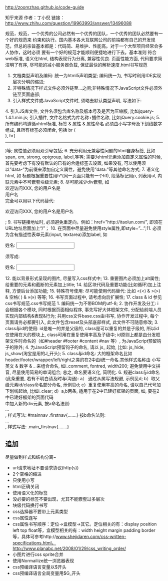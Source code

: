 http://zoomzhao.github.io/code-guide

知乎来源
作者：丁小倪
链接：http://www.zhihu.com/question/19963993/answer/13496088


规范，规范，一个优秀的公司必然有一个优秀的团队，一个优秀的团队必然要有一个好的规范来
约束和执行。国内基本各大互联网公司的前端都有自己的开发规范，但总的宗旨基本都是：代码简、易维护、性能高。对于一个大型项目经常会多人协作，这时必须
要有一个好的规范才能顺利便捷地进行下去。基本准则
符合web标准, 语义化html, 结构表现行为分离, 兼容性优良. 页面性能方面, 代码要求简洁明了有序, 尽可能的减小服务器负载, 保证最快的解析速度.html书写规范
1. 文档类型声明及编码: 统一为html5声明类型<!DOCTYPE html>; 编码统一为<meta charset=”gbk” />, 书写时利用IDE实现层次分明的缩进;
2. 非特殊情况下样式文件必须外链至<head>…</head>之间;非特殊情况下JavaScript文件必须外链至页面底部;
3. 引入样式文件或JavaScript文件时, 须略去默认类型声明, 写法如下:
<link rel=”stylesheet” href=”…” />
<style>…</style> 
<script src=”…”></script>
4. 引入JS库文件, 文件名须包含库名称及版本号及是否为压缩版, 比如jquery-1.4.1.min.js; 引入插件, 文件名格式为库名称+插件名称, 比如jQuery.cookie.js;
5. 所有编码均遵循xhtml标准, 标签 & 属性 & 属性命名 必须由小写字母及下划线数字组成, 且所有标签必须闭合, 包括 br (<br />), hr(<hr />)等; 属性值必须用双引号包括;
6. 充分利用无兼容性问题的html自身标签, 比如span, em, strong, optgroup, label,等等; 
需要为html元素添加自定义属性的时候, 首先要考虑下有没有默认的已有的合适标签去设置, 如果没有, 
可以使用须以”data-”为前缀来添加自定义属性，避免使用”data:”等其他命名方式;
7. 语义化html, 如 标题根据重要性用h*(同一页面只能有一个h1), 段落标记用p, 列表用ul, 内联元素中不可嵌套块级元素;
8. 尽可能减少div嵌套, 如<div><div class=”welcome”>欢迎访问XXX, 
您的用户名是<div 
class=”name”>用户名</div></div></div>完全可以用以下代码替代: 
<div><p>欢迎访问XXX, 
您的用户名是<span>用户名</span></p></div>;
9. 书写链接地址时, 必须避免重定向，例如：href=”http://itaolun.com/”, 即须在URL地址后面加上“/”；
10. 在页面中尽量避免使用style属性,即style=”…”;11. 必须为含有描述性表单元素(input, textarea)添加label, 如<p>姓名: <input 
type=”text” id=”name” name=”name” /></p>须写成:<p><label 
for=”name”>姓名: </label><input type=”text” id=”name” 
/></p>
12. 能以背景形式呈现的图片, 尽量写入css样式中;
13. 重要图片必须加上alt属性; 给重要的元素和截断的元素加上title;
14. 给区块代码及重要功能(比如循环)加上注释, 方便后台添加功能;
15. 特殊符号使用: 尽可能使用代码替代: 比如 <(<) & >(&gt;) & 空格( ) & »(») 等等;
16. 书写页面过程中, 请考虑向后扩展性;
17. class & id 参见 css书写规范.css书写规范
1. 编码统一为不带BOM的utf-8;
2. 协作开发及分工: i会根据各个模块, 同时根据页面相似程序, 事先写好大体框架文件, 
分配给前端人员实现内部结构&表现&行为; 共用css文件base.css由i书写, 协作开发过程中, 每个页面请务必都要引入, 
此文件包含reset及头部底部样式, 此文件不可随意修改;
3. class与id的使用: id是唯一的并是父级的, class是可以重复的并是子级的, 所以id仅使用在大的模块上, class可用在重复使用率高及子级中; id原则上都是由分发框架文件时命名的（如#header #footer #content #nav 等）, 为JavaScript预留钩子的除外;
4. 为JavaScript预留钩子的命名, 请以 js_ 起始, 比如: js_hide, js_show(淘宝是用的J_开头);
5. class与id命名: 
大的框架命名比如header/footer/wrapper/left/right之类的在2中由i统一命名.其他样式名称由 小写英文 & 
数字 & _ 来组合命名, 如i_comment, fontred, width200; 避免使用中文拼音, 尽量使用简易的单词组合; 
总之, 命名要语义化, 简明化.
6. 规避class与id命名(此条重要, 若有不明白请及时与i沟通):
a） 通过从属写法规避, 示例见d;
b）取父级元素id/class命名部分命名, 示例见d; 
c）重复使用率高的命名, 请以自己代号加下划线起始, 比如i_clear; 
d）a,b两条, 适用于在2中已建好框架的页面, 如, 要在2中已建好框架的页面代码<div id=”mainnav”></div>中加入新的div元素,
按a命名法则: <div id=”mainnav”><div>…</div></div>,
样式写法: #mainnav .firstnav{…….}
按b命名法则: <div id=”mainnav”><div>…</div></div>,
样式写法: .main_firstnav{…….}


## 追加
尽量做到样式和结构分离~
- url请求地址不要请求协议(http(s))
- 2个空格的缩进
- 只使用小写
- html正确关闭
- 使用语义化的标签
- 没必要的标签不要出现，尤其不能嵌套过多层次
- 块级代码换行书写
- css选择器不要带上元素类型
- css属性连写
- css属性书写顺序：定位->盒模型->其它。定位相关的有：display position left top float等，盒模型相关的有：width height margin padding border等，具体可参考http://www.shejidaren.com/css-written-specifications.html，http://www.planabc.net/2008/01/29/css_writing_order/
- 小图片进行css sprite合并
- 使用Normailize统一浏览器表现
- css预编译语言变量以$开头
- css预编译语言全局变量用$G_开头